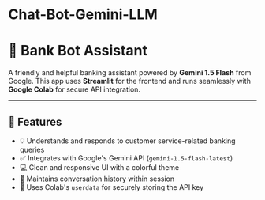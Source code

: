 # Chat-Bot-Gemini-LLM

# 💬 Bank Bot Assistant

A friendly and helpful banking assistant powered by **Gemini 1.5 Flash** from Google. This app uses **Streamlit** for the frontend and runs seamlessly with **Google Colab** for secure API integration.

---

## 🚀 Features

- 💡 Understands and responds to customer service-related banking queries
- ✅ Integrates with Google's Gemini API (`gemini-1.5-flash-latest`)
- 💻 Clean and responsive UI with a colorful theme
- 📜 Maintains conversation history within session
- 🔐 Uses Colab's `userdata` for securely storing the API key
